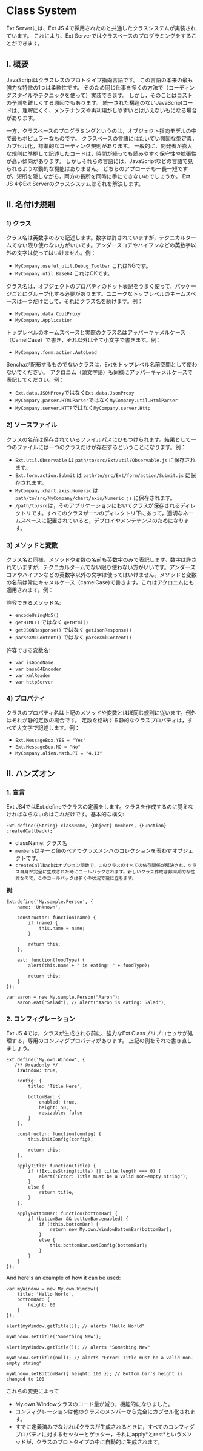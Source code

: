 # Class System

Ext Serverには、Ext JS 4で採用されたのと共通したクラスシステムが実装されています。
これにより、Ext Serverではクラスベースのプログラミングをすることができます。

I. 概要
-------

JavaScriptはクラスレスのプロトタイプ指向言語です。
この言語の本来の最も強力な特徴の1つは柔軟性です。
そのため同じ仕事を多くの方法で（コーディングスタイルやテクニックを使って）実装できます。
しかし，そのことはコストの予測を難しくする原因でもあります。
統一された構造のないJavaScriptコードは、理解にくく、メンテナンスや再利用がしやすいとはいえないもになる場合があります。

一方，クラスベースのプログラミングというのは，オブジェクト指向モデルの中で最もポピュラーなものです。
クラスベースの言語にはたいてい強固な型定義，カプセル化，標準的なコーディング規則があります。
一般的に、開発者が膨大な規則に準拠して記述したコードは，時間が経っても読みやすく保守性や拡張性が高い傾向があります。
しかしそれらの言語には，JavaScriptなどの言語で見られるような動的な機能はありません。
どちらのアプローチも一長一短ですが，短所を隠しながら，両方の長所を同時に手にできないのでしょうか。
Ext JS 4やExt Serverのクラスシステムはそれを解決します。

II. 名付け規則
--------------

### 1) クラス

クラス名は英数字のみで記述します。数字は許されていますが，テクニカルタームでない限り使わない方がいいです。アンダースコアやハイフンなどの英数字以外の文字は使ってはいけません。例：

-   `MyCompany.useful_util.Debug_Toolbar` これはNGです。
-   `MyCompany.util.Base64` これはOKです。

クラス名は，オブジェクトのプロパティのドット表記をうまく使って，パッケージごとにグループ化する必要があります。ユニークなトップレベルのネームスペースは一つだけにして，それにクラス名を続けます。例：

-   `MyCompany.data.CoolProxy`
-   `MyCompany.Application`

トップレベルのネームスペースと実際のクラス名はアッパーキャメルケース（CamelCase）で書き，それ以外は全て小文字で書きます。例：

-   `MyCompany.form.action.AutoLoad`

Senchaが配布するものでないクラスは，Extをトップレベル名前空間として使わないでください。
アクロニム（頭文字語）も同様にアッパーキャメルケースで表記してください。例：

-   `Ext.data.JSONProxy`ではなく`Ext.data.JsonProxy`
-   `MyCompary.parser.HTMLParser`ではなく`MyCompany.util.HtmlParser`
-   `MyCompany.server.HTTP`ではなく`MyCompany.server.Http`

### 2) ソースファイル

クラスの名前は保存されているファイルパスにひもつけられます。結果として一つのファイルには一つのクラスだけが存在するということになります。例：

-   `Ext.util.Observable` は
   `path/to/src/Ext/util/Observable.js` に保存されます。
-   `Ext.form.action.Submit` は
   `path/to/src/Ext/form/action/Submit.js` に保存されます。
-   `MyCompany.chart.axis.Numeric` は
   `path/to/src/MyCompany/chart/axis/Numeric.js` に保存されます。
-   `/path/to/src`は，そのアプリケーションにおいてクラスが保存されるディレクトリです。すべてのクラスが一つのディレクトリ下にあって，適切なネームスペースに配置されていると，デプロイやメンテナンスのためになります。

### 3) メソッドと変数

クラス名と同様，メソッドや変数の名前も英数字のみで表記します。数字は許されていますが，テクニカルタームでない限り使わない方がいいです。アンダースコアやハイフンなどの英数字以外の文字は使ってはいけません。メソッドと変数の名前は常にキャメルケース（camelCase)で書きます。これはアクロニムにも適用されます。例：

許容できるメソッド名:

   -   `encodeUsingMd5()`
   -   `getHTML()` ではなく `getHtml()`
   -   `getJSONResponse()` ではなく `getJsonResponse()`
   -   `parseXMLContent()` ではなく `parseXmlContent()`

許容できる変数名:

   -   `var isGoodName`
   -   `var base64Encoder`
   -   `var xmlReader`
   -   `var httpServer`

### 4) プロパティ

クラスのプロパティ名は上記のメソッドや変数とほぼ同じ規則に従います。例外はそれが静的定数の場合です。
定数を格納する静的なクラスプロパティは，すべて大文字で記述します。例：

-   `Ext.MessageBox.YES = "Yes"`
-   `Ext.MessageBox.NO = "No"`
-   `MyCompany.alien.Math.PI = "4.13"`

II. ハンズオン
--------------

### 1. 宣言

Ext JS4ではExt.defineでクラスの定義をします。クラスを作成するのに覚えなければならないのはこれだけです。基本的な構文:

    Ext.define({String} className, {Object} members, {Function} createdCallback);

-   className: クラス名
-   `members`はキーと値のペアでクラスメンバのコレクションを表わすオブジェクトです。
-   `createCallbackはオプション関数で，このクラスのすべての依存関係が解決され，クラス自身が完全に生成された時にコールバックされます。新しいクラス作成は非同期的な性質なので，このコールバックは多くの状況で役に立ちます。`

**例:**

    Ext.define('My.sample.Person', {
        name: 'Unknown',

        constructor: function(name) {
            if (name) {
                this.name = name;
            }

            return this;
        },

        eat: function(foodType) {
            alert(this.name + " is eating: " + foodType);

            return this;
        }
    });

    var aaron = new My.sample.Person("Aaron");
        aaron.eat("Salad"); // alert("Aaron is eating: Salad");

### 2. コンフィグレーション

Ext JS 4では，クラスが生成される前に、強力なExt.Classプリプロセッサが処理する，専用のコンフィグプロパティがあります。
上記の例をそれで書き直しましょう。

    Ext.define('My.own.Window', {
       /** @readonly */
        isWindow: true,

        config: {
            title: 'Title Here',

            bottomBar: {
                enabled: true,
                height: 50,
                resizable: false
            }
        },

        constructor: function(config) {
            this.initConfig(config);

            return this;
        },

        applyTitle: function(title) {
            if (!Ext.isString(title) || title.length === 0) {
                alert('Error: Title must be a valid non-empty string');
            }
            else {
                return title;
            }
        },

        applyBottomBar: function(bottomBar) {
            if (bottomBar && bottomBar.enabled) {
                if (!this.bottomBar) {
                    return new My.own.WindowBottomBar(bottomBar);
                }
                else {
                    this.bottomBar.setConfig(bottomBar);
                }
            }
        }
    });

And here's an example of how it can be used:

    var myWindow = new My.own.Window({
        title: 'Hello World',
        bottomBar: {
            height: 60
        }
    });

    alert(myWindow.getTitle()); // alerts "Hello World"

    myWindow.setTitle('Something New');

    alert(myWindow.getTitle()); // alerts "Something New"

    myWindow.setTitle(null); // alerts "Error: Title must be a valid non-empty string"

    myWindow.setBottomBar({ height: 100 }); // Bottom bar's height is changed to 100

これらの変更によって

-   My.own.Windowクラスのコード量が減り，機能的になりました。
-   コンフィグレーションは他のクラスのメンバーから完全にカプセル化されます。
-   すでに定義済みでなければクラスが生成されるときに，すべてのコンフィグプロパティに対するセッターとゲッター，それにapply\*とrest\*というメソッドが，クラスのプロトタイプの中に自動的に生成されます。

